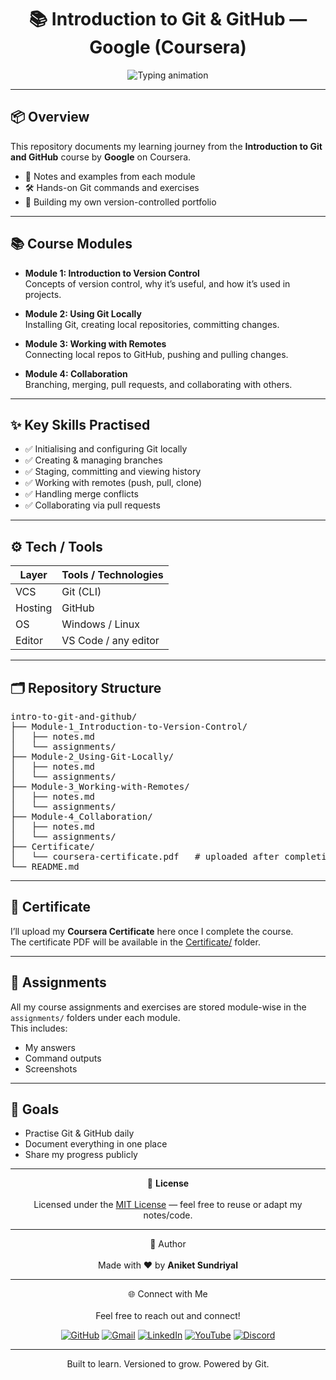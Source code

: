<h1 align="center">📚 Introduction to Git & GitHub — Google (Coursera)</h1>

<p align="center">
  <img src="https://readme-typing-svg.demolab.com?font=Fira+Code&duration=3000&pause=1000&color=00F7FF&center=true&vCenter=true&width=600&lines=Learning+Version+Control+Step+by+Step;Hands-on+Practice+with+Google+Course;Building+a+Version+Control+Portfolio" alt="Typing animation" />
</p>

---

## 📦 Overview  

This repository documents my learning journey from the **Introduction to Git and GitHub** course by **Google** on Coursera.  

- 📝 Notes and examples from each module  
- 🛠️ Hands-on Git commands and exercises  
- 🚀 Building my own version-controlled portfolio  

---

## 📚 Course Modules  

- **Module 1: Introduction to Version Control**  
  Concepts of version control, why it’s useful, and how it’s used in projects.  

- **Module 2: Using Git Locally**  
  Installing Git, creating local repositories, committing changes.  

- **Module 3: Working with Remotes**  
  Connecting local repos to GitHub, pushing and pulling changes.  

- **Module 4: Collaboration**  
  Branching, merging, pull requests, and collaborating with others.  

---

## ✨ Key Skills Practised  

- ✅ Initialising and configuring Git locally  
- ✅ Creating & managing branches  
- ✅ Staging, committing and viewing history  
- ✅ Working with remotes (push, pull, clone)  
- ✅ Handling merge conflicts  
- ✅ Collaborating via pull requests  

---

## ⚙️ Tech / Tools  

| Layer    | Tools / Technologies |
|----------|----------------------|
| VCS      | Git (CLI)            |
| Hosting  | GitHub               |
| OS       | Windows / Linux       |
| Editor   | VS Code / any editor |

---

## 🗂️ Repository Structure  

<pre>
intro-to-git-and-github/
├── Module-1_Introduction-to-Version-Control/
│   ├── notes.md
│   └── assignments/
├── Module-2_Using-Git-Locally/
│   ├── notes.md
│   └── assignments/
├── Module-3_Working-with-Remotes/
│   ├── notes.md
│   └── assignments/
├── Module-4_Collaboration/
│   ├── notes.md
│   └── assignments/
├── Certificate/
│   └── coursera-certificate.pdf   # uploaded after completion
└── README.md
</pre>

---

## 📜 Certificate  

I’ll upload my **Coursera Certificate** here once I complete the course.  
The certificate PDF will be available in the [Certificate/](Certificate/) folder.

---

## 📝 Assignments  

All my course assignments and exercises are stored module-wise in the `assignments/` folders under each module.  
This includes:

- My answers
- Command outputs
- Screenshots

---

## 🎯 Goals  

- Practise Git & GitHub daily  
- Document everything in one place  
- Share my progress publicly  

---

<p align="center">
  📜 <strong>License</strong><br><br>
  Licensed under the <a href="LICENSE">MIT License</a> — feel free to reuse or adapt my notes/code.
</p>

---

<p align="center">
  🙌 Author  
  <br><br>
  Made with ❤️ by <strong>Aniket Sundriyal</strong>
</p>

---

<p align="center">
 🌐 Connect with Me  
<br><br>
Feel free to reach out and connect!
</p> 

<p align="center"> 
  <a href="https://github.com/GxAniket"><img src="https://img.shields.io/badge/GitHub-100000?style=for-the-badge&logo=github&logoColor=white" alt="GitHub"></a> 
  <a href="mailto:sundriyalaniket@gmail.com"><img src="https://img.shields.io/badge/Email-D14836?style=for-the-badge&logo=gmail&logoColor=white" alt="Gmail"></a> 
  <a href="https://www.linkedin.com/in/aniket-sundriyal"><img src="https://img.shields.io/badge/LinkedIn-0077B5?style=for-the-badge&logo=linkedin&logoColor=white" alt="LinkedIn"></a> 
  <a href="https://www.youtube.com/@gxaniket001"><img src="https://img.shields.io/badge/YouTube-FF0000?style=for-the-badge&logo=youtube&logoColor=white" alt="YouTube"></a> 
  <a href="https://discord.gg/RFMUHw4Y"><img src="https://img.shields.io/badge/Discord-5865F2?style=for-the-badge&logo=discord&logoColor=white" alt="Discord"></a> 
</p>

---

<p align="center">
  Built to learn. Versioned to grow. Powered by Git.
<br><br>
</p>
